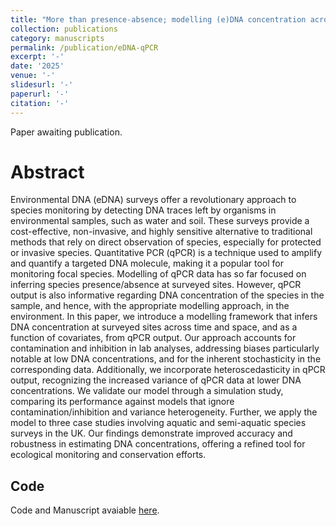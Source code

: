 ```yaml
---
title: "More than presence-absence; modelling (e)DNA concentration across time and space from qPCR survey data"
collection: publications
category: manuscripts
permalink: /publication/eDNA-qPCR
excerpt: '-'
date: '2025'
venue: '-'
slidesurl: '-'
paperurl: '-'
citation: '-'
---
```


Paper awaiting publication.

# Abstract

Environmental DNA (eDNA) surveys offer a revolutionary approach to species monitoring by detecting DNA traces left by organisms in environmental samples, such as water and soil. These surveys provide a cost-effective, non-invasive, and highly sensitive alternative to traditional methods that rely on direct observation of species, especially for protected or invasive species. Quantitative PCR (qPCR) is a technique used to amplify and quantify a targeted DNA molecule, making it a popular tool for monitoring focal species. Modelling of qPCR data has so far focused on inferring species presence/absence at surveyed sites. However, qPCR output is also informative regarding DNA concentration of the species in the sample, and hence, with the appropriate modelling approach, in the environment. In this paper, we introduce a modelling framework that infers DNA concentration at surveyed sites across time and space, and as a function of covariates, from qPCR output. Our approach accounts for contamination and inhibition in lab analyses, addressing biases particularly notable at low DNA concentrations, and for the inherent stochasticity in the corresponding data. Additionally, we incorporate heteroscedasticity in qPCR output, recognizing the increased variance of qPCR data at lower DNA concentrations. We validate our model through a simulation study, comparing its performance against models that ignore contamination/inhibition and variance heterogeneity. Further, we apply the model to three case studies involving aquatic and semi-aquatic species surveys in the UK. Our findings demonstrate improved accuracy and robustness in estimating DNA concentrations, offering a refined tool for ecological monitoring and conservation efforts.

## Code

Code and Manuscript avaiable [here](https://github.com/millyljones/Spatio-temporal-eDNA).

